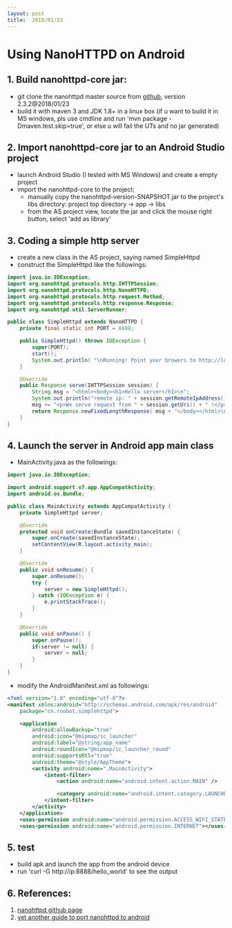 ```yaml
---
layout: post
title:  2018/01/23 
---
```


# Using NanoHTTPD on Android

## 1. Build nanohttpd-core jar:
* git clone the nanohttpd master source from [github](https://github.com/NanoHttpd/nanohttpd), version 2.3.2@2018/01/23
* build it with maven 3 and JDK 1.8+ in a linux box (if u want to build it in MS windows, pls use cmdline and run 'mvn package -Dmaven.test.skip=true', or else u will fail the UTs and no jar generated) 

## 2. Import nanohttpd-core jar to an Android Studio project 
* launch Android Studio (I tested with MS Windows) and create a empty project
* import the nanohttpd-core to the project:
  - manually copy the nanohttpd-version-SNAPSHOT.jar to the project's libs directory: project top directory -> app -> libs  
  - from the AS project view, locate the jar and click the mouse right button, select 'add as library'
  
## 3. Coding a simple http server
* create a new class in the AS project, saying named SimpleHttpd
* construct the SimpleHttpd like the followings:

```java
import java.io.IOException;
import org.nanohttpd.protocols.http.IHTTPSession;
import org.nanohttpd.protocols.http.NanoHTTPD;
import org.nanohttpd.protocols.http.request.Method;
import org.nanohttpd.protocols.http.response.Response;
import org.nanohttpd.util.ServerRunner;

public class SimpleHttpd extends NanoHTTPD {
    private final static int PORT = 8888;

    public SimpleHttpd() throws IOException {
        super(PORT);
        start();
        System.out.println( "\nRunning! Point your browers to http://localhost:8080/ \n" );
    }

    @Override
    public Response serve(IHTTPSession session) {
        String msg = "<html><body><h1>Hello server</h1>\n";
        System.out.println("remote ip: " + session.getRemoteIpAddress());
        msg += "<p>We serve request from " + session.getUri() + " !</p>";
        return Response.newFixedLengthResponse( msg + "</body></html>\n" );
    }
}
```

## 4. Launch the server in Android app main class
* MainActivity.java as the followings:

```java
import java.io.IOException;

import android.support.v7.app.AppCompatActivity;
import android.os.Bundle;

public class MainActivity extends AppCompatActivity {
    private SimpleHttpd server;

    @Override
    protected void onCreate(Bundle savedInstanceState) {
        super.onCreate(savedInstanceState);
        setContentView(R.layout.activity_main);
    }

    @Override
    public void onResume() {
        super.onResume();
        try {
            server = new SimpleHttpd();
        } catch (IOException e) {
            e.printStackTrace();
        }
    }

    @Override
    public void onPause() {
        super.onPause();
        if(server != null) {
            server = null;
        }
    }
}
```
* modify the AndroidManifest.xml as followings:

```xml
<?xml version="1.0" encoding="utf-8"?>
<manifest xmlns:android="http://schemas.android.com/apk/res/android"
    package="cn.roobot.simplehttpd">

    <application
        android:allowBackup="true"
        android:icon="@mipmap/ic_launcher"
        android:label="@string/app_name"
        android:roundIcon="@mipmap/ic_launcher_round"
        android:supportsRtl="true"
        android:theme="@style/AppTheme">
        <activity android:name=".MainActivity">
            <intent-filter>
                <action android:name="android.intent.action.MAIN" />

                <category android:name="android.intent.category.LAUNCHER" />
            </intent-filter>
        </activity>
    </application>
    <uses-permission android:name="android.permission.ACCESS_WIFI_STATE"></uses-permission>
    <uses-permission android:name="android.permission.INTERNET"></uses-permission>
```

## 5. test
* build apk and launch the app from the android device
* run 'curl -G http://ip:8888/hello_world' to see the output 

## 6. References: 
1. [nanohttpd github page](https://github.com/NanoHttpd/nanohttpd)
2. [yet another guide to port nanohttpd to android](http://programminglife.io/android-http-server-with-nanohttpd/)
